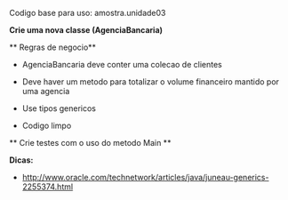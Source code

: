 Codigo base para uso: amostra.unidade03

**Crie uma nova classe (AgenciaBancaria)**

 
 ** Regras de negocio**
  - AgenciaBancaria deve conter uma colecao de clientes
  - Deve haver um metodo para totalizar o volume financeiro mantido por uma agencia
  - Use tipos genericos

  - Codigo limpo
  
** Crie testes com o uso do metodo Main ** 

 **Dicas:** 
- http://www.oracle.com/technetwork/articles/java/juneau-generics-2255374.html 
